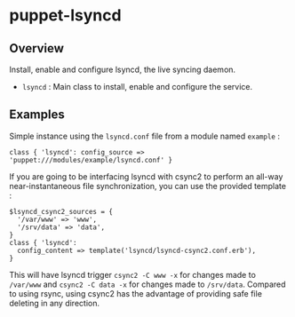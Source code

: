 # puppet-lsyncd

## Overview

Install, enable and configure lsyncd, the live syncing daemon.

* `lsyncd` : Main class to install, enable and configure the service.

## Examples

Simple instance using the `lsyncd.conf` file from a module named `example` :

    class { 'lsyncd': config_source => 'puppet:///modules/example/lsyncd.conf' }

If you are going to be interfacing lsyncd with csync2 to perform an all-way
near-instantaneous file synchronization, you can use the provided template :

    $lsyncd_csync2_sources = {
      '/var/www' => 'www',
      '/srv/data' => 'data',
    }
    class { 'lsyncd':
      config_content => template('lsyncd/lsyncd-csync2.conf.erb'),
    }

This will have lsyncd trigger `csync2 -C www -x` for changes made
to `/var/www` and `csync2 -C data -x` for changes made to `/srv/data`. Compared
to using rsync, using csync2 has the advantage of providing safe file deleting
in any direction.

